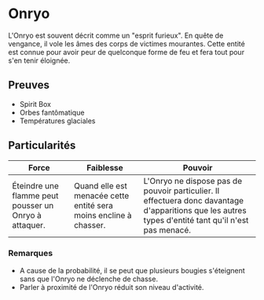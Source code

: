 # Onryo

L'Onryo est souvent décrit comme un "esprit furieux". En quête de vengance, il vole les âmes des corps de victimes mourantes. Cette entité est connue pour avoir peur de quelconque forme de feu et fera tout pour s'en tenir éloignée.

## Preuves

- Spirit Box
- Orbes fantômatique
- Températures glaciales

## Particularités

| Force | Faiblesse | Pouvoir |
| -------------- | --------------------- | --------------------- |
| Éteindre une flamme peut pousser un Onryo à attaquer. | Quand elle est menacée cette entité sera moins encline à chasser. | L'Onryo ne dispose pas de pouvoir particulier. Il effectuera donc davantage d'apparitions que les autres types d'entité tant qu'il n'est pas menacé. |

### Remarques

- A cause de la probabilité, il se peut que plusieurs bougies s'éteignent sans que l'Onryo ne déclenche de chasse.
- Parler à proximité de l'Onryo réduit son niveau d'activité.